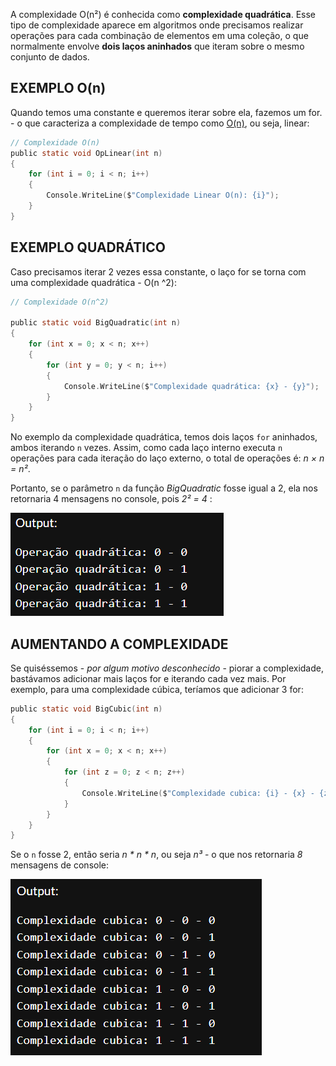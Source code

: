 A complexidade O(n²) é conhecida como **complexidade quadrática**. Esse tipo de complexidade aparece em algoritmos onde precisamos realizar operações para cada combinação de elementos em uma coleção, o que normalmente envolve **dois laços aninhados** que iteram sobre o mesmo conjunto de dados.


## **EXEMPLO O(n)**
Quando temos uma constante e queremos iterar sobre ela, fazemos um for. - o que caracteriza a complexidade de tempo como [O(n)](Programming%20Concepts/Big%20O%20Notation/Asymptotic%20Notation/O(n).md), ou seja, linear: 

```c sharp
// Complexidade O(n)
public static void OpLinear(int n) 
{
	for (int i = 0; i < n; i++) 
	{
		Console.WriteLine($"Complexidade Linear O(n): {i}");
	}
}
```


## **EXEMPLO QUADRÁTICO**
Caso precisamos iterar 2 vezes essa constante, o laço for se torna com uma complexidade quadrática - O(n ^2):

```c sharp
// Complexidade O(n^2)

public static void BigQuadratic(int n)
{
	for (int x = 0; x < n; x++)
	{
		for (int y = 0; y < n; i++)
		{
			Console.WriteLine($"Complexidade quadrática: {x} - {y}");
		}
	}
}
```

No exemplo da complexidade quadrática, temos dois laços `for` aninhados, ambos iterando `n` vezes. Assim, como cada laço interno executa `n` operações para cada iteração do laço externo, o total de operações é:
*n × n = n²*. 

Portanto, se o parâmetro `n` da função *BigQuadratic* fosse igual a 2, ela nos retornaria 4 mensagens no console, pois *2² = 4* :

![](../../../Images/Programming%20Concepts/Big%20O%20Notation/Pasted%20image%2020241113215338.png)



## **AUMENTANDO A COMPLEXIDADE**
Se quiséssemos - *por algum motivo desconhecido* - piorar a complexidade, bastávamos adicionar mais laços for e iterando cada vez mais. Por exemplo, para uma complexidade cúbica, teríamos que adicionar 3 for:

```c sharp
public static void BigCubic(int n) 
{
	for (int i = 0; i < n; i++)
	{
		for (int x = 0; x < n; x++)
		{
			for (int z = 0; z < n; z++)
			{
				Console.WriteLine($"Complexidade cubica: {i} - {x} - {z}");
			}
		}
	}
}
```

 Se o `n` fosse 2, então seria *n * n * n*, ou seja *n³* - o que nos retornaria *8* mensagens de console:
 
![](../../../Images/Programming%20Concepts/Big%20O%20Notation/Pasted%20image%2020241113221256.png)
